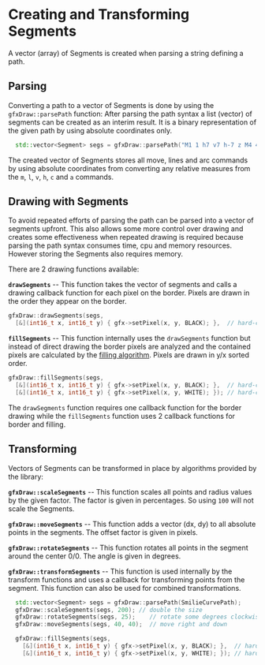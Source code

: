 # Creating and Transforming Segments

A vector (array) of Segments is created when parsing a string defining a path.

## Parsing

Converting a path to a vector of Segments is done by using the `gfxDraw::parsePath` function: After parsing the path
syntax a list (vector) of segments can be created as an interim result.  It is a binary representation of the given path
by using absolute coordinates only.  

```cpp
  std::vector<Segment> segs = gfxDraw::parsePath("M1 1 h7 v7 h-7 z M4 4 h1 v1 h-1 z");
```

The created vector of Segments stores all move, lines and arc commands by using absolute coordinates from converting any
relative measures from the `m`, `l`, `v`, `h`, `c` and `a` commands.


## Drawing with Segments

To avoid repeated efforts of parsing the path can be parsed into a vector of segments upfront.  This also allows some
more control over drawing and creates some effectiveness when repeated drawing is required because parsing the path
syntax consumes time, cpu and memory resources.  However storing the Segments also requires memory.

There are 2 drawing functions available:

**`drawSegments`** -- This function takes the vector of segments and calls a drawing callback function for each pixel on the
  border.  Pixels are drawn in the order they appear on the border.

  ```cpp
  gfxDraw::drawSegments(segs,
    [&](int16_t x, int16_t y) { gfx->setPixel(x, y, BLACK); },  // hard-coded stroke color here.
  ```

**`fillSegments`** -- This function internally uses the `drawSegments` function but instead of direct drawing the border pixels are
  analyzed and the contained pixels are calculated by the [filling algorithm](filling.md).  Pixels are drawn in y/x
  sorted order.

  ```cpp
  gfxDraw::fillSegments(segs,
    [&](int16_t x, int16_t y) { gfx->setPixel(x, y, BLACK); },  // hard-coded stroke color here.
    [&](int16_t x, int16_t y) { gfx->setPixel(x, y, WHITE); }); // hard-coded fill color here.
  ```

The `drawSegments` function requires one callback function for the border drawing while the `fillSegments` function uses
2 callback functions for border and filling.


## Transforming

Vectors of Segments can be transformed in place by algorithms provided by the library:

**`gfxDraw::scaleSegments`** -- This function scales all points and radius values by the given factor.  The factor is
given in percentages.  So using `100` will not scale the Segments.

**`gfxDraw::moveSegments`** -- This function adds a vector (dx, dy) to all absolute points in the segments.  The offset
factor is given in pixels.

**`gfxDraw::rotateSegments`** -- This function rotates all points in the segment around the center 0/0.  The angle is
given in degrees.

**`gfxDraw::transformSegments`** -- This function is used internally by the transform functions and uses a callback for
transforming points from the segment.  This function can also be used for combined transformations.

```cpp
  std::vector<Segment> segs = gfxDraw::parsePath(SmilieCurvePath);
  gfxDraw::scaleSegments(segs, 200); // double the size
  gfxDraw::rotateSegments(segs, 25);    // rotate some degrees clockwise
  gfxDraw::moveSegments(segs, 40, 40);  // move right and down

  gfxDraw::fillSegments(segs,
    [&](int16_t x, int16_t y) { gfx->setPixel(x, y, BLACK); },  // hard-coded stroke color here.
    [&](int16_t x, int16_t y) { gfx->setPixel(x, y, WHITE); }); // hard-coded fill color here.
```

